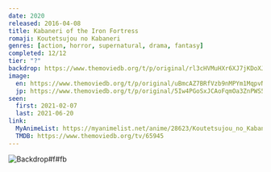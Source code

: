 ```yaml
---
date: 2020
released: 2016-04-08
title: Kabaneri of the Iron Fortress
romaji: Koutetsujou no Kabaneri
genres: [action, horror, supernatural, drama, fantasy]
completed: 12/12
tier: "?"
backdrop: https://www.themoviedb.org/t/p/original/rl3cHVMuHXr6XJ7jKDoXJamoqPI.jpg
image:
  en: https://www.themoviedb.org/t/p/original/uBmcAZ7BRfVzb9nMPYm1MqpvNme.jpg
  jp: https://www.themoviedb.org/t/p/original/5Iw4PGoSxJCAoFqmOa3ZnPWS5jY.jpg
seen:
  first: 2021-02-07
  last: 2021-06-20
link:
  MyAnimeList: https://myanimelist.net/anime/28623/Koutetsujou_no_Kabaneri
  TMDB: https://www.themoviedb.org/tv/65945
---
```



![Backdrop#f#fb](https://www.themoviedb.org/t/p/original/9ydGmGHe6OHoMMtFoIFSWhuSrHz.jpg "Source: TMDB")
